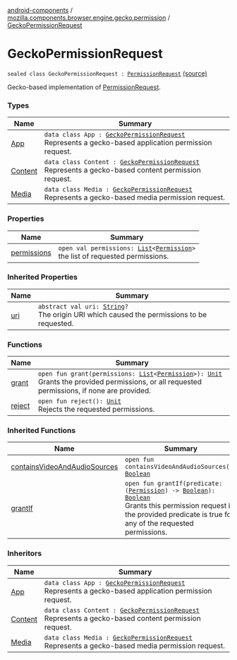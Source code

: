 [android-components](../../index.md) / [mozilla.components.browser.engine.gecko.permission](../index.md) / [GeckoPermissionRequest](./index.md)

# GeckoPermissionRequest

`sealed class GeckoPermissionRequest : `[`PermissionRequest`](../../mozilla.components.concept.engine.permission/-permission-request/index.md) [(source)](https://github.com/mozilla-mobile/android-components/blob/master/components/browser/engine-gecko-beta/src/main/java/mozilla/components/browser/engine/gecko/permission/GeckoPermissionRequest.kt#L32)

Gecko-based implementation of [PermissionRequest](../../mozilla.components.concept.engine.permission/-permission-request/index.md).

### Types

| Name | Summary |
|---|---|
| [App](-app/index.md) | `data class App : `[`GeckoPermissionRequest`](./index.md)<br>Represents a gecko-based application permission request. |
| [Content](-content/index.md) | `data class Content : `[`GeckoPermissionRequest`](./index.md)<br>Represents a gecko-based content permission request. |
| [Media](-media/index.md) | `data class Media : `[`GeckoPermissionRequest`](./index.md)<br>Represents a gecko-based media permission request. |

### Properties

| Name | Summary |
|---|---|
| [permissions](permissions.md) | `open val permissions: `[`List`](https://kotlinlang.org/api/latest/jvm/stdlib/kotlin.collections/-list/index.html)`<`[`Permission`](../../mozilla.components.concept.engine.permission/-permission/index.md)`>`<br>the list of requested permissions. |

### Inherited Properties

| Name | Summary |
|---|---|
| [uri](../../mozilla.components.concept.engine.permission/-permission-request/uri.md) | `abstract val uri: `[`String`](https://kotlinlang.org/api/latest/jvm/stdlib/kotlin/-string/index.html)`?`<br>The origin URI which caused the permissions to be requested. |

### Functions

| Name | Summary |
|---|---|
| [grant](grant.md) | `open fun grant(permissions: `[`List`](https://kotlinlang.org/api/latest/jvm/stdlib/kotlin.collections/-list/index.html)`<`[`Permission`](../../mozilla.components.concept.engine.permission/-permission/index.md)`>): `[`Unit`](https://kotlinlang.org/api/latest/jvm/stdlib/kotlin/-unit/index.html)<br>Grants the provided permissions, or all requested permissions, if none are provided. |
| [reject](reject.md) | `open fun reject(): `[`Unit`](https://kotlinlang.org/api/latest/jvm/stdlib/kotlin/-unit/index.html)<br>Rejects the requested permissions. |

### Inherited Functions

| Name | Summary |
|---|---|
| [containsVideoAndAudioSources](../../mozilla.components.concept.engine.permission/-permission-request/contains-video-and-audio-sources.md) | `open fun containsVideoAndAudioSources(): `[`Boolean`](https://kotlinlang.org/api/latest/jvm/stdlib/kotlin/-boolean/index.html) |
| [grantIf](../../mozilla.components.concept.engine.permission/-permission-request/grant-if.md) | `open fun grantIf(predicate: (`[`Permission`](../../mozilla.components.concept.engine.permission/-permission/index.md)`) -> `[`Boolean`](https://kotlinlang.org/api/latest/jvm/stdlib/kotlin/-boolean/index.html)`): `[`Boolean`](https://kotlinlang.org/api/latest/jvm/stdlib/kotlin/-boolean/index.html)<br>Grants this permission request if the provided predicate is true for any of the requested permissions. |

### Inheritors

| Name | Summary |
|---|---|
| [App](-app/index.md) | `data class App : `[`GeckoPermissionRequest`](./index.md)<br>Represents a gecko-based application permission request. |
| [Content](-content/index.md) | `data class Content : `[`GeckoPermissionRequest`](./index.md)<br>Represents a gecko-based content permission request. |
| [Media](-media/index.md) | `data class Media : `[`GeckoPermissionRequest`](./index.md)<br>Represents a gecko-based media permission request. |

